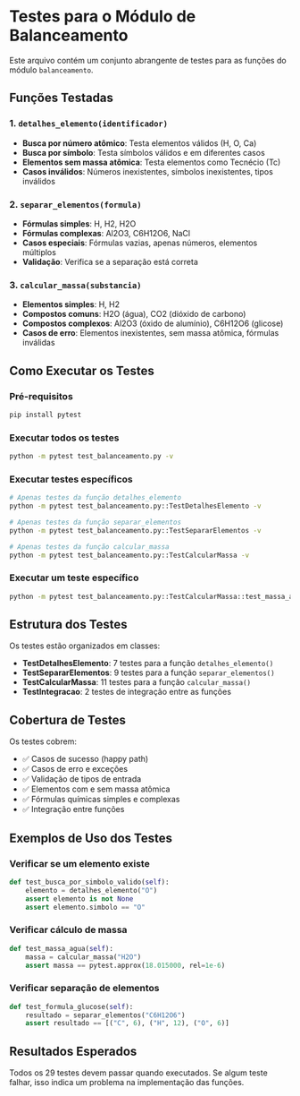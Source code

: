 # Testes para o Módulo de Balanceamento

Este arquivo contém um conjunto abrangente de testes para as funções do módulo `balanceamento`.

## Funções Testadas

### 1. `detalhes_elemento(identificador)`
- **Busca por número atômico**: Testa elementos válidos (H, O, Ca)
- **Busca por símbolo**: Testa símbolos válidos e em diferentes casos
- **Elementos sem massa atômica**: Testa elementos como Tecnécio (Tc)
- **Casos inválidos**: Números inexistentes, símbolos inexistentes, tipos inválidos

### 2. `separar_elementos(formula)`
- **Fórmulas simples**: H, H2, H2O
- **Fórmulas complexas**: Al2O3, C6H12O6, NaCl
- **Casos especiais**: Fórmulas vazias, apenas números, elementos múltiplos
- **Validação**: Verifica se a separação está correta

### 3. `calcular_massa(substancia)`
- **Elementos simples**: H, H2
- **Compostos comuns**: H2O (água), CO2 (dióxido de carbono)
- **Compostos complexos**: Al2O3 (óxido de alumínio), C6H12O6 (glicose)
- **Casos de erro**: Elementos inexistentes, sem massa atômica, fórmulas inválidas

## Como Executar os Testes

### Pré-requisitos
```bash
pip install pytest
```

### Executar todos os testes
```bash
python -m pytest test_balanceamento.py -v
```

### Executar testes específicos
```bash
# Apenas testes da função detalhes_elemento
python -m pytest test_balanceamento.py::TestDetalhesElemento -v

# Apenas testes da função separar_elementos
python -m pytest test_balanceamento.py::TestSepararElementos -v

# Apenas testes da função calcular_massa
python -m pytest test_balanceamento.py::TestCalcularMassa -v
```

### Executar um teste específico
```bash
python -m pytest test_balanceamento.py::TestCalcularMassa::test_massa_agua -v
```

## Estrutura dos Testes

Os testes estão organizados em classes:

- **TestDetalhesElemento**: 7 testes para a função `detalhes_elemento()`
- **TestSepararElementos**: 9 testes para a função `separar_elementos()`
- **TestCalcularMassa**: 11 testes para a função `calcular_massa()`
- **TestIntegracao**: 2 testes de integração entre as funções

## Cobertura de Testes

Os testes cobrem:
- ✅ Casos de sucesso (happy path)
- ✅ Casos de erro e exceções
- ✅ Validação de tipos de entrada
- ✅ Elementos com e sem massa atômica
- ✅ Fórmulas químicas simples e complexas
- ✅ Integração entre funções

## Exemplos de Uso dos Testes

### Verificar se um elemento existe
```python
def test_busca_por_simbolo_valido(self):
    elemento = detalhes_elemento("O")
    assert elemento is not None
    assert elemento.simbolo == "O"
```

### Verificar cálculo de massa
```python
def test_massa_agua(self):
    massa = calcular_massa("H2O")
    assert massa == pytest.approx(18.015000, rel=1e-6)
```

### Verificar separação de elementos
```python
def test_formula_glucose(self):
    resultado = separar_elementos("C6H12O6")
    assert resultado == [("C", 6), ("H", 12), ("O", 6)]
```

## Resultados Esperados

Todos os 29 testes devem passar quando executados. Se algum teste falhar, isso indica um problema na implementação das funções.